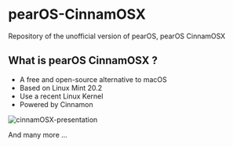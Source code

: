 # pearOS-CinnamOSX
Repository of the unofficial version of pearOS, pearOS CinnamOSX

## What is pearOS CinnamOSX ?

- A free and open-source alternative to macOS
- Based on Linux Mint 20.2
- Use a recent Linux Kernel
- Powered by Cinnamon

![cinnamOSX-presentation](https://user-images.githubusercontent.com/74509560/146950927-7f712edb-2169-4720-90ce-864dbc8fa4fa.png)


And many more ...
